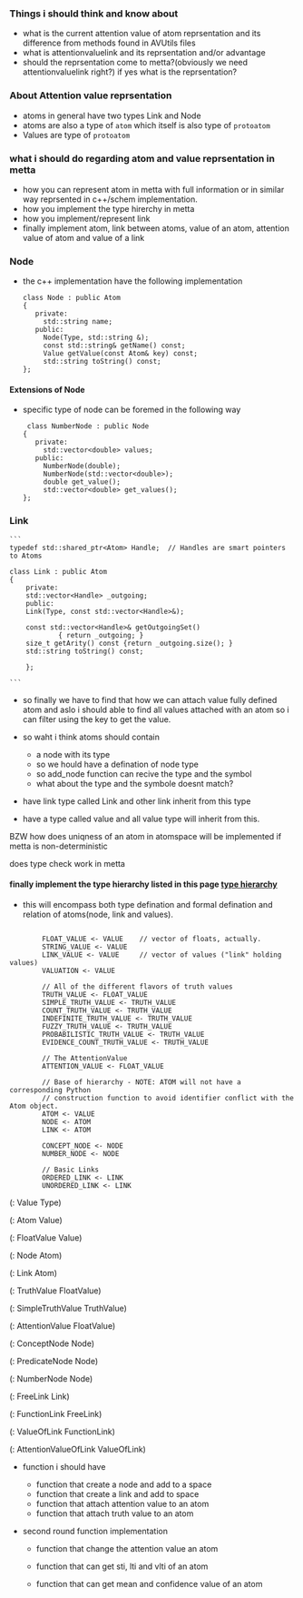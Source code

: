 

### Things i should think and know about

- what is the current attention value of atom reprsentation and its difference from methods found in AVUtils files
- what is attentionvaluelink and its reprsentation and/or advantage
- should the reprsentation come to metta?(obviously we need attentionvaluelink right?) if yes what is the reprsentation?


### About Attention value reprsentation

- atoms in general have two types Link and Node
- atoms are also a type of `atom` which itself is also type of `protoatom`
- Values are type of `protoatom` 

### what i should do regarding atom and value reprsentation in metta

- how you can represent atom in metta with full information or in similar way reprsented in c++/schem implementation. 
- how you implement the type hirerchy in metta
- how you implement/represent link
- finally implement atom, link between atoms, value of an atom, attention value of atom and value of a link


### Node

- the c++ implementation have the following implementation

    ```
    class Node : public Atom
   {
       private:
         std::string name;
       public:
         Node(Type, std::string &);
         const std::string& getName() const;
         Value getValue(const Atom& key) const;
         std::string toString() const;
   };

    ```
#### Extensions of Node

- specific type of node can be foremed in the following way

    ```
     class NumberNode : public Node
   {
       private:
         std::vector<double> values;
       public:
         NumberNode(double);
         NumberNode(std::vector<double>);
         double get_value();
         std::vector<double> get_values();
   };

    ```

### Link

    ```
    typedef std::shared_ptr<Atom> Handle;  // Handles are smart pointers to Atoms
 
    class Link : public Atom
    {
        private:
        std::vector<Handle> _outgoing;
        public:
        Link(Type, const std::vector<Handle>&);
            
        const std::vector<Handle>& getOutgoingSet()
                { return _outgoing; }
        size_t getArity() const {return _outgoing.size(); }
        std::string toString() const;
        
        };

    ```


- so finally we have to find that how we can attach value fully defined atom and aslo i should able to find all values attached with an atom so i can filter using the key to get the value.

- so waht i think atoms should contain
    - a node with its type
    - so we hould have a defination of node type
    - so add_node function can recive the type and the symbol
    - what about the type and the symbole doesnt match?

- have link type called Link and other link inherit from this type

- have a type called value and all value type will inherit from this.

BZW how does uniqness of an atom in atomspace will be implemented if metta is non-deterministic

does type check work in metta


#### finally implement the type hierarchy listed in this page [type hierarchy](https://wiki.opencog.org/w/Type_hierarchy)

- this will encompass both type defination and formal defination and relation of atoms(node, link and values).

```

        FLOAT_VALUE <- VALUE    // vector of floats, actually.
        STRING_VALUE <- VALUE
        LINK_VALUE <- VALUE     // vector of values ("link" holding values)
        VALUATION <- VALUE

        // All of the different flavors of truth values
        TRUTH_VALUE <- FLOAT_VALUE
        SIMPLE_TRUTH_VALUE <- TRUTH_VALUE
        COUNT_TRUTH_VALUE <- TRUTH_VALUE
        INDEFINITE_TRUTH_VALUE <- TRUTH_VALUE
        FUZZY_TRUTH_VALUE <- TRUTH_VALUE
        PROBABILISTIC_TRUTH_VALUE <- TRUTH_VALUE
        EVIDENCE_COUNT_TRUTH_VALUE <- TRUTH_VALUE

        // The AttentionValue
        ATTENTION_VALUE <- FLOAT_VALUE

        // Base of hierarchy - NOTE: ATOM will not have a corresponding Python
        // construction function to avoid identifier conflict with the Atom object.
        ATOM <- VALUE
        NODE <- ATOM
        LINK <- ATOM

        CONCEPT_NODE <- NODE
        NUMBER_NODE <- NODE

        // Basic Links
        ORDERED_LINK <- LINK
        UNORDERED_LINK <- LINK
 ```


(: Value Type)

(: Atom Value)

(: FloatValue Value)

(: Node Atom)

(: Link Atom)

(: TruthValue FloatValue)

(: SimpleTruthValue TruthValue)

(: AttentionValue FloatValue)


(: ConceptNode Node)

(: PredicateNode Node)

(: NumberNode Node)

(: FreeLink Link)

(: FunctionLink FreeLink)

(: ValueOfLink FunctionLink)

(: AttentionValueOfLink ValueOfLink)



- function i should have

    - function that create a node and add to a space
    - function that create a link and add to space
    - function that attach attention value to an atom
    - function that attach truth value to an atom

- second round function implementation 

    - function that change the attention value an atom

    - function that can get sti, lti and vlti of an atom
    - function that can get mean and confidence value of an atom


